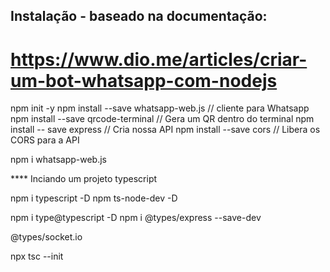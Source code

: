 ## Instalação - baseado na documentação: 
#  https://www.dio.me/articles/criar-um-bot-whatsapp-com-nodejs

npm init -y
npm install --save whatsapp-web.js // cliente para Whatsapp
npm install --save qrcode-terminal // Gera um QR dentro do terminal
npm install -- save express // Cria nossa API
npm install --save cors // Libera os CORS para a API

npm i whatsapp-web.js


**** Inciando um projeto typescript

npm i typescript -D
npm ts-node-dev -D

npm i type@typescript -D
npm i  @types/express --save-dev

@types/socket.io

npx tsc --init



